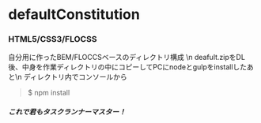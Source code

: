 # defaultConstitution
### HTML5/CSS3/FLOCSS

自分用に作ったBEM/FLOCCSベースのディレクトリ構成 \n
deafult.zipをDL後、中身を作業ディレクトリの中にコピーしてPCにnodeとgulpをinstallしたあと\n
ディレクトリ内でコンソールから

> $ npm install


##### これで君もタスクランナーマスター！
